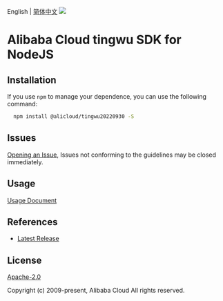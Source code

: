 English | [简体中文](README-CN.md)
![](https://aliyunsdk-pages.alicdn.com/icons/AlibabaCloud.svg)

# Alibaba Cloud tingwu SDK for NodeJS

## Installation
If you use `npm` to manage your dependence, you can use the following command:

```sh
  npm install @alicloud/tingwu20220930 -S
```

## Issues
[Opening an Issue](https://github.com/aliyun/alibabacloud-typescript-sdk/issues/new), Issues not conforming to the guidelines may be closed immediately.

## Usage
[Usage Document](https://github.com/aliyun/alibabacloud-typescript-sdk/blob/master/docs/Usage-EN.md#quick-examples)

## References
* [Latest Release](https://github.com/aliyun/alibabacloud-typescript-sdk/)

## License
[Apache-2.0](http://www.apache.org/licenses/LICENSE-2.0)

Copyright (c) 2009-present, Alibaba Cloud All rights reserved.
